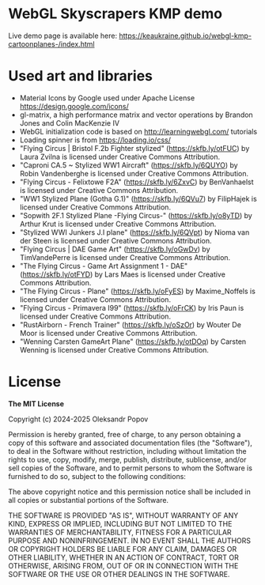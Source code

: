 # WebGL Skyscrapers KMP demo

Live demo page is available here: https://keaukraine.github.io/webgl-kmp-cartoonplanes-/index.html

# Used art and libraries

* Material Icons by Google used under Apache License https://design.google.com/icons/
* gl-matrix, a high performance matrix and vector operations by Brandon Jones and Colin MacKenzie IV
* WebGL initialization code is based on http://learningwebgl.com/ tutorials
* Loading spinner is from https://loading.io/css/
* "Flying Circus | Bristol F.2b Fighter stylized" (https://skfb.ly/otFUC) by Laura Zvilna is licensed under Creative Commons Attribution.
* "Caproni CA.5   ~   Stylized WW1 Aircraft" (https://skfb.ly/6QUYO) by Robin Vandenberghe is licensed under Creative Commons Attribution.
* "Flying Circus - Felixtowe F2A" (https://skfb.ly/6ZxvC) by BenVanhaelst is licensed under Creative Commons Attribution.
* "WW1 Stylized Plane (Gotha G.1)" (https://skfb.ly/6QVu7) by FilipHajek is licensed under Creative Commons Attribution.
* "Sopwith 2F.1 Stylized Plane -Flying Circus-" (https://skfb.ly/o8yTD) by Arthur Krut is licensed under Creative Commons Attribution.
* "Stylized WWI Junkers J.I plane" (https://skfb.ly/6QVpt) by Nioma van der Steen is licensed under Creative Commons Attribution.
* "Flying Circus | DAE Game Art" (https://skfb.ly/oGwDv) by TimVandePerre is licensed under Creative Commons Attribution.
* "The Flying Circus - Game Art Assignment 1 - DAE" (https://skfb.ly/otFYD) by Lars Maes is licensed under Creative Commons Attribution.
* "The Flying Circus - Plane" (https://skfb.ly/oFyES) by Maxime_Noffels is licensed under Creative Commons Attribution.
* "Flying Circus - Primavera I99" (https://skfb.ly/oFrCK) by Iris Paun is licensed under Creative Commons Attribution.
* "RustAirborn - French Trainer" (https://skfb.ly/oSzOr) by Wouter De Moor is licensed under Creative Commons Attribution.
* "Wenning Carsten GameArt Plane" (https://skfb.ly/otDOq) by Carsten Wenning is licensed under Creative Commons Attribution.

# License

**The MIT License**

Copyright (c) 2024-2025 Oleksandr Popov

Permission is hereby granted, free of charge, to any person obtaining a copy of this software and associated documentation files (the "Software"), to deal in the Software without restriction, including without limitation the rights to use, copy, modify, merge, publish, distribute, sublicense, and/or sell copies of the Software, and to permit persons to whom the Software is furnished to do so, subject to the following conditions:

The above copyright notice and this permission notice shall be included in all copies or substantial portions of the Software.

THE SOFTWARE IS PROVIDED "AS IS", WITHOUT WARRANTY OF ANY KIND, EXPRESS OR IMPLIED, INCLUDING BUT NOT LIMITED TO THE WARRANTIES OF MERCHANTABILITY, FITNESS FOR A PARTICULAR PURPOSE AND NONINFRINGEMENT. IN NO EVENT SHALL THE AUTHORS OR COPYRIGHT HOLDERS BE LIABLE FOR ANY CLAIM, DAMAGES OR OTHER LIABILITY, WHETHER IN AN ACTION OF CONTRACT, TORT OR OTHERWISE, ARISING FROM, OUT OF OR IN CONNECTION WITH THE SOFTWARE OR THE USE OR OTHER DEALINGS IN THE SOFTWARE.
